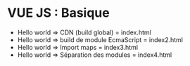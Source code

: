 # VUE JS : Basique

- Hello world => CDN (build global) = index.html
- Hello world => build de module EcmaScript = index2.html
- Hello world => Import maps = index3.html
- Hello world => Séparation des modules = index4.html